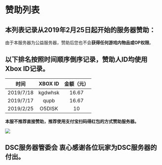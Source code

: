 # 赞助列表

## 本列表记录从**2019年2月25日**起开始的服务器赞助：

由于本服务器为公益服务器，赞助后您也不会**获得任何游戏内物品或OP权限**。

## 以下排名按照时间顺序倒序记录，赞助人ID均使用Xbox ID记录。

| 时间 | XBOX ID | 金额（元） |
| :---: | :---: | :---: |
| 2019/7/18 | kgdwhsk | 16.67 |
| 2019/7/17 | qupb | 16.67 |
| 2019/2/25 | O5DISK | 10 |

**本服不推荐直接赞助，推荐使用支付宝扫码得红包的方式赞助服务器。**

![](../.gitbook/assets/95f0b664b1743b89f57280fc4b1ea78.jpg)

## DSC服务器管委会 衷心感谢各位玩家为DSC服务器的付出。

